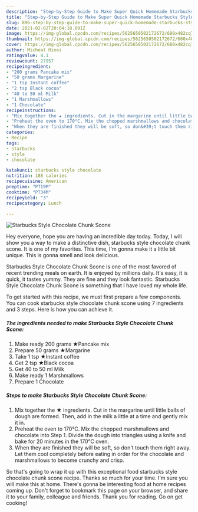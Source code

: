 ```yaml
---
description: "Step-by-Step Guide to Make Super Quick Homemade Starbucks Style Chocolate Chunk Scone"
title: "Step-by-Step Guide to Make Super Quick Homemade Starbucks Style Chocolate Chunk Scone"
slug: 896-step-by-step-guide-to-make-super-quick-homemade-starbucks-style-chocolate-chunk-scone
date: 2021-02-02T20:04:18.691Z
image: https://img-global.cpcdn.com/recipes/5625650502172672/680x482cq70/starbucks-style-chocolate-chunk-scone-recipe-main-photo.jpg
thumbnail: https://img-global.cpcdn.com/recipes/5625650502172672/680x482cq70/starbucks-style-chocolate-chunk-scone-recipe-main-photo.jpg
cover: https://img-global.cpcdn.com/recipes/5625650502172672/680x482cq70/starbucks-style-chocolate-chunk-scone-recipe-main-photo.jpg
author: Micheal Hines
ratingvalue: 4.1
reviewcount: 27957
recipeingredient:
- "200 grams Pancake mix"
- "50 grams Margarine"
- "1 tsp Instant coffee"
- "2 tsp Black cocoa"
- "40 to 50 ml Milk"
- "1 Marshmallows"
- "1 Chocolate"
recipeinstructions:
- "Mix together the ★ ingredients. Cut in the margarine until little balls of dough are formed. Then, add in the milk a little at a time and gently mix it in."
- "Preheat the oven to 170°C. Mix the chopped marshmallows and chocolate into Step 1. Divide the dough into triangles using a knife and bake for 20 minutes in the 170°C oven."
- "When they are finished they will be soft, so don&#39;t touch them right away. Let them cool completely before eating in order for the chocolate and marshmallows to become crunchy and crisp."
categories:
- Recipe
tags:
- starbucks
- style
- chocolate

katakunci: starbucks style chocolate 
nutrition: 188 calories
recipecuisine: American
preptime: "PT19M"
cooktime: "PT34M"
recipeyield: "3"
recipecategory: Lunch

---
```



![Starbucks Style Chocolate Chunk Scone](https://img-global.cpcdn.com/recipes/5625650502172672/680x482cq70/starbucks-style-chocolate-chunk-scone-recipe-main-photo.jpg)

Hey everyone, hope you are having an incredible day today. Today, I will show you a way to make a distinctive dish, starbucks style chocolate chunk scone. It is one of my favorites. This time, I'm gonna make it a little bit unique. This is gonna smell and look delicious.

Starbucks Style Chocolate Chunk Scone is one of the most favored of recent trending meals on earth. It is enjoyed by millions daily. It's easy, it is quick, it tastes yummy. They are fine and they look fantastic. Starbucks Style Chocolate Chunk Scone is something that I have loved my whole life.




To get started with this recipe, we must first prepare a few components. You can cook starbucks style chocolate chunk scone using 7 ingredients and 3 steps. Here is how you can achieve it.

<!--inarticleads1-->

##### The ingredients needed to make Starbucks Style Chocolate Chunk Scone:

1. Make ready 200 grams ★Pancake mix
1. Prepare 50 grams ★Margarine
1. Take 1 tsp ★Instant coffee
1. Get 2 tsp ★Black cocoa
1. Get 40 to 50 ml Milk
1. Make ready 1 Marshmallows
1. Prepare 1 Chocolate




<!--inarticleads2-->

##### Steps to make Starbucks Style Chocolate Chunk Scone:

1. Mix together the ★ ingredients. Cut in the margarine until little balls of dough are formed. Then, add in the milk a little at a time and gently mix it in.
1. Preheat the oven to 170°C. Mix the chopped marshmallows and chocolate into Step 1. Divide the dough into triangles using a knife and bake for 20 minutes in the 170°C oven.
1. When they are finished they will be soft, so don&#39;t touch them right away. Let them cool completely before eating in order for the chocolate and marshmallows to become crunchy and crisp.




So that's going to wrap it up with this exceptional food starbucks style chocolate chunk scone recipe. Thanks so much for your time. I'm sure you will make this at home. There's gonna be interesting food at home recipes coming up. Don't forget to bookmark this page on your browser, and share it to your family, colleague and friends. Thank you for reading. Go on get cooking!
